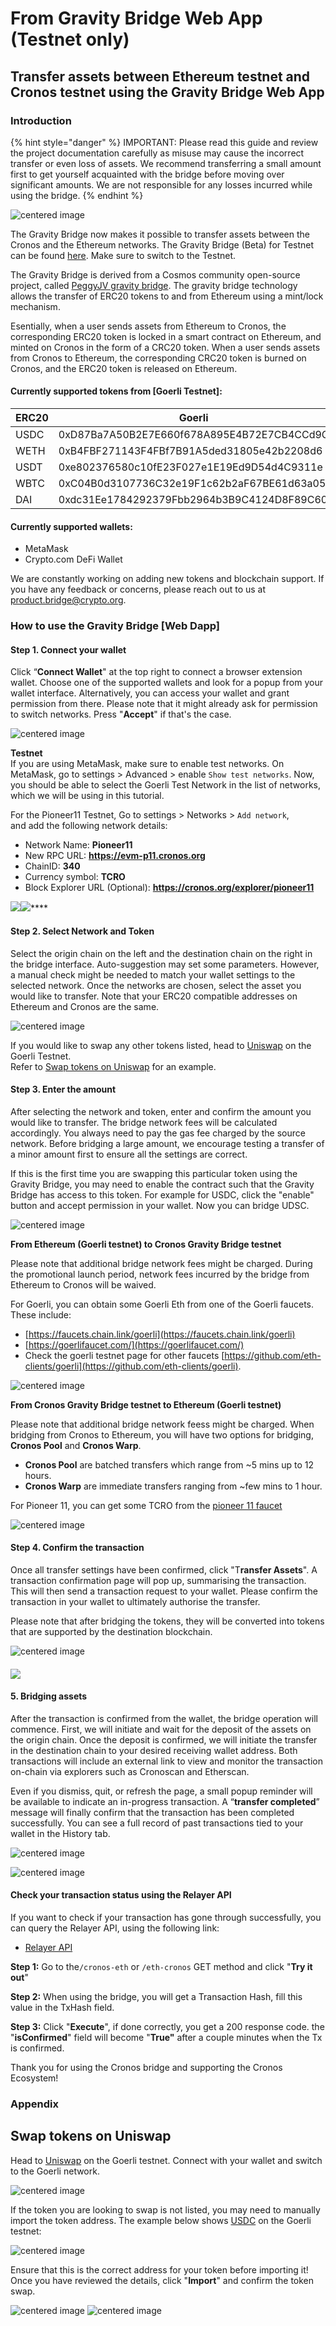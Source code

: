 # From Gravity Bridge Web App (Testnet only)

## Transfer assets between Ethereum testnet and Cronos testnet using the Gravity Bridge Web App

### Introduction

{% hint style="danger" %}
IMPORTANT: Please read this guide and review the project documentation carefully as misuse may cause the incorrect transfer or even loss of assets. We recommend transferring a small amount first to get yourself acquainted with the bridge before moving over significant amounts. We are not responsible for any losses incurred while using the bridge.
{% endhint %}

![centered image](assets/bridge.png)

The Gravity Bridge now makes it possible to transfer assets between the Cronos and the Ethereum networks. The Gravity Bridge (Beta) for Testnet can be found [here](https://cronos.org/bridge/). Make sure to switch to the Testnet.

The Gravity Bridge is derived from a Cosmos community open-source project, called [PeggyJV gravity bridge](https://github.com/PeggyJV/gravity-bridge). The gravity bridge technology allows the transfer of ERC20 tokens to and from Ethereum using a mint/lock mechanism.

Esentially, when a user sends assets from Ethereum to Cronos, the corresponding ERC20 token is locked in a smart contract on Ethereum, and minted on Cronos in the form of a CRC20 token. When a user sends assets from Cronos to Ethereum, the corresponding CRC20 token is burned on Cronos, and the ERC20 token is released on Ethereum.

#### Currently supported tokens from \[Goerli Testnet]:

| ERC20 | Goerli                                     | Pioneer11                                  |
| ----- | ------------------------------------------ | ------------------------------------------ |
| USDC  | 0xD87Ba7A50B2E7E660f678A895E4B72E7CB4CCd9C | 0x8a8DfedBF6650737DFf63c2f455ecC54AcEcF197 |
| WETH  | 0xB4FBF271143F4FBf7B91A5ded31805e42b2208d6 | 0x17774909725bA203B8501C1DEb22F2495584197e |
| USDT  | 0xe802376580c10fE23F027e1E19Ed9D54d4C9311e | 0xA5e7cD85b15586ecb8DA34AcEE42FF83ABcB555b |
| WBTC  | 0xC04B0d3107736C32e19F1c62b2aF67BE61d63a05 | 0x7825cB7feEAD896241f748c89550F3D01AF51e48 |
| DAI   | 0xdc31Ee1784292379Fbb2964b3B9C4124D8F89C60 | 0x71339a9C403383c3E18712130615d369Ff9a7124 |

#### Currently supported wallets:

* MetaMask
* Crypto.com DeFi Wallet

We are constantly working on adding new tokens and blockchain support. If you have any feedback or concerns, please reach out to us at [product.bridge@crypto.org](mailto:product.bridge@crypto.org).



### How to use the Gravity Bridge \[Web Dapp]

#### Step 1. Connect your wallet

Click “**Connect Wallet**" at the top right to connect a browser extension wallet. Choose one of the supported wallets and look for a popup from your wallet interface. Alternatively, you can access your wallet and grant permission from there. Please note that it might already ask for permission to switch networks. Press "**Accept**" if that's the case.

![centered image](assets/webapp\_connect\_wallet\_pioneer.png)

**Testnet** \
If you are using MetaMask, make sure to enable test networks. On MetaMask, go to settings > Advanced > enable `Show test networks`. Now, you should be able to select the Goerli Test Network in the list of networks, which we will be using in this tutorial.

For the Pioneer11 Testnet, Go to settings > Networks > `Add network`, \
and add the following network details:

* Network Name: **Pioneer11**
* New RPC URL: **https://evm-p11.cronos.org**
* ChainID: **340**
* Currency symbol: **TCRO**
* Block Explorer URL (Optional): **https://cronos.org/explorer/pioneer11**

****![](assets/testnetworks.png)****![](assets/metamaskpioneer11.png)****

#### Step 2. Select Network and Token

Select the origin chain on the left and the destination chain on the right in the bridge interface. Auto-suggestion may set some parameters. However, a manual check might be needed to match your wallet settings to the selected network. Once the networks are chosen, select the asset you would like to transfer. Note that your ERC20 compatible addresses on Ethereum and Cronos are the same.

![centered image](assets/pioneerassets.png)

If you would like to swap any other tokens listed, head to [Uniswap](https://app.uniswap.org/#/swap?chain=goerli) on the Goerli Testnet. \
Refer to [Swap tokens on Uniswap](gb-testnet.md#swap-tokens-on-uniswap) for an example.

#### Step 3. Enter the amount

After selecting the network and token, enter and confirm the amount you would like to transfer. The bridge network fees will be calculated accordingly. You always need to pay the gas fee charged by the source network. Before bridging a large amount, we encourage testing a transfer of a minor amount first to ensure all the settings are correct.

If this is the first time you are swapping this particular token using the Gravity Bridge, you may need to enable the contract such that the Gravity Bridge has access to this token. For example for USDC, click the "enable" button and accept permission in your wallet. Now you can bridge UDSC.

![centered image](assets/enablecontract.png)

**From Ethereum (Goerli testnet) to Cronos Gravity Bridge testnet**

Please note that additional bridge network fees might be charged. During the promotional launch period, network fees incurred by the bridge from Ethereum to Cronos will be waived.

For Goerli, you can obtain some Goerli Eth from one of the Goerli faucets. These include:

* [https://faucets.chain.link/goerli](https://faucets.chain.link/goerli)
* [https://goerlifaucet.com/](https://goerlifaucet.com/)
* Check the goerli testnet page for other faucets [https://github.com/eth-clients/goerli](https://github.com/eth-clients/goerli).

![centered image](assets/transferassets1.png)

**From Cronos Gravity Bridge testnet to Ethereum (Goerli testnet)**

Please note that additional bridge network feess might be charged. When bridging from Cronos to Ethereum, you will have two options for bridging, **Cronos Pool** and **Cronos Warp**.

* **Cronos Pool** are batched transfers which range from \~5 mins up to 12 hours.
* **Cronos Warp** are immediate transfers ranging from \~few mins to 1 hour.

For Pioneer 11, you can get some TCRO from the [pioneer 11 faucet](https://cronos.org/pioneer11-faucet)

![centered image](assets/transferassets2.png)

#### Step 4. Confirm the transaction

Once all transfer settings have been confirmed, click "T**ransfer Assets**". A transaction confirmation page will pop up, summarising the transaction. This will then send a transaction request to your wallet. Please confirm the transaction in your wallet to ultimately authorise the transfer.

Please note that after bridging the tokens, they will be converted into tokens that are supported by the destination blockchain.

![centered image](assets/confirmpioneer.png)

#### ![](assets/confirmmetamask.png)

#### 5. Bridging assets

After the transaction is confirmed from the wallet, the bridge operation will commence. First, we will initiate and wait for the deposit of the assets on the origin chain. Once the deposit is confirmed, we will initiate the transfer in the destination chain to your desired receiving wallet address. Both transactions will include an external link to view and monitor the transaction on-chain via explorers such as Cronoscan and Etherscan.

Even if you dismiss, quit, or refresh the page, a small popup reminder will be available to indicate an in-progress transaction. A “**transfer completed**” message will finally confirm that the transaction has been completed successfully. You can see a full record of past transactions tied to your wallet in the History tab.

![centered image](assets/bridgingcompleted.png)

![centered image](assets/bridginghistory.png)

#### Check your transaction status using the Relayer API

If you want to check if your transaction has gone through successfully, you can query the Relayer API, using the following link:

* [Relayer API](https://cronos.org/pioneer11/relayer/api-doc/#/)

**Step 1:** Go to the`/cronos-eth` or `/eth-cronos` GET method and click "**Try it out**"

**Step 2:** When using the bridge, you will get a Transaction Hash, fill this value in the TxHash field.

**Step 3:** Click "**Execute**", if done correctly, you get a 200 response code. the "**isConfirmed**" field will become "**True"**  after a couple minutes when the Tx is confirmed.



Thank you for using the Cronos bridge and supporting the Cronos Ecosystem!

### Appendix

## Swap tokens on Uniswap

Head to [Uniswap](https://app.uniswap.org/#/swap?chain=goerli) on the Goerli testnet. Connect with your wallet and switch to the Goerli network.

![centered image](assets/Uniswap.png)

If the token you are looking to swap is not listed, you may need to manually import the token address. The example below shows  [USDC](https://goerli.etherscan.io/address/0xD87Ba7A50B2E7E660f678A895E4B72E7CB4CCd9C) on the Goerli testnet:

![centered image](assets/Uniswaptoken.png)

Ensure that this is the correct address for your token before importing it! Once you have reviewed the details, click "**Import**" and confirm the token swap.

![centered image](assets/Uniswaptokenimport.png) ![centered image](assets/Uniswaptokenconfirm.png)
